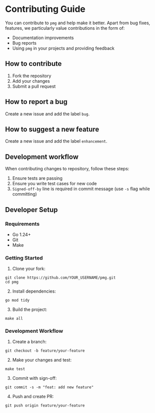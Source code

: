 
# Contributing Guide

You can contribute to `pmg` and help make it better. Apart from bug fixes,
features, we particularly value contributions in the form of:

- Documentation improvements
- Bug reports
- Using `pmg` in your projects and providing feedback

## How to contribute

1. Fork the repository
2. Add your changes
3. Submit a pull request

## How to report a bug

Create a new issue and add the label `bug`.

## How to suggest a new feature

Create a new issue and add the label `enhancement`.

## Development workflow

When contributing changes to repository, follow these steps:

1. Ensure tests are passing
2. Ensure you write test cases for new code
3. `Signed-off-by` line is required in commit message (use `-s` flag while committing)

## Developer Setup

### Requirements

- Go 1.24+
- Git
- Make

### Getting Started

1. Clone your fork:

```shell
git clone https://github.com/YOUR_USERNAME/pmg.git
cd pmg
```

2. Install dependencies:

```shell
go mod tidy
```

3. Build the project:

```shell
make all
```

### Development Workflow

1. Create a branch:

```shell
git checkout -b feature/your-feature
```

2. Make your changes and test:

```shell
make test
```

3. Commit with sign-off:

```shell
git commit -s -m "feat: add new feature"
```

4. Push and create PR:

```shell
git push origin feature/your-feature
```
